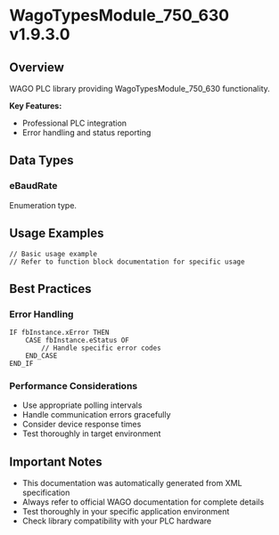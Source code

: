 # WagoTypesModule_750_630 v1.9.3.0

## Overview
WAGO PLC library providing WagoTypesModule_750_630 functionality.

**Key Features:**
- Professional PLC integration
- Error handling and status reporting

## Data Types

### eBaudRate
Enumeration type.

## Usage Examples

```iec
// Basic usage example
// Refer to function block documentation for specific usage
```

## Best Practices

### Error Handling
```iec
IF fbInstance.xError THEN
    CASE fbInstance.eStatus OF
        // Handle specific error codes
    END_CASE
END_IF
```

### Performance Considerations
- Use appropriate polling intervals
- Handle communication errors gracefully
- Consider device response times
- Test thoroughly in target environment

## Important Notes

- This documentation was automatically generated from XML specification
- Always refer to official WAGO documentation for complete details
- Test thoroughly in your specific application environment
- Check library compatibility with your PLC hardware

